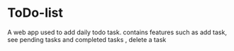 # ToDo-list

A web app used to add daily todo task.
contains features such as add task, see pending tasks and completed tasks , delete a task
